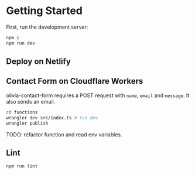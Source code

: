# Getting Started

First, run the development server:

```bash
npm i
npm run dev
```

## Deploy on Netlify

## Contact Form on Cloudflare Workers

olivia-contact-form requires a POST request with `name`, `email` and `message`.
It also sends an email.

```bash
cd functions
wrangler dev src/index.ts # run dev
wrangler publish
```

TODO: refactor function and read env variables.

## Lint

```bash
npm run lint
```
